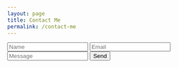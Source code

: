 ```yaml
---
layout: page
title: Contact Me
permalink: /contact-me
---
```


<style>
    #window-right {
    background: #fff6af;
}
</style>

<link href="{{site.baseurl}}{%- link assets/css/contact-me.css -%}" rel="stylesheet">
<div class="wrapper">
    <div class="contact-us">
        <form   action="https://formspree.io/xpzyklgv" method="POST">
        <input name="name" placeholder="Name" required="" type="text" />
        <input name="_replyto" placeholder="Email" type="email" />
        <input name="message" placeholder="Message" type="text" />
        <button type="submit">Send</button>
        </form>
    </div>
</div>